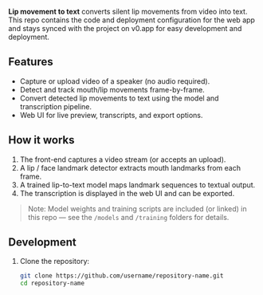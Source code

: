 
**Lip movement to text** converts silent lip movements from video into text.  
This repo contains the code and deployment configuration for the web app and stays synced with the project on v0.app for easy development and deployment.

## Features

- Capture or upload video of a speaker (no audio required).
- Detect and track mouth/lip movements frame-by-frame.
- Convert detected lip movements to text using the model and transcription pipeline.
- Web UI for live preview, transcripts, and export options.

## How it works

1. The front-end captures a video stream (or accepts an upload).
2. A lip / face landmark detector extracts mouth landmarks from each frame.
3. A trained lip-to-text model maps landmark sequences to textual output.
4. The transcription is displayed in the web UI and can be exported.

> Note: Model weights and training scripts are included (or linked) in this repo — see the `/models` and `/training` folders for details.

## Development

1. Clone the repository:
   ```bash
   git clone https://github.com/username/repository-name.git
   cd repository-name
